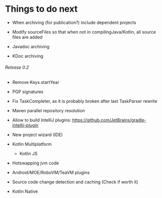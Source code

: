 # Things to do next

- When archiving (for publication?) include dependent projects

- Modify sourceFiles so that when not in compilingJava/Kotlin, all source files are added

- Javadoc archiving

- KDoc archiving

###### Release 0.2

- Remove Keys.startYear

- PGP signatures

- Fix TaskCompleter, as it is probably broken after last TaskParser rewrite

- Maven parallel repository resolution

- Allow to build IntelliJ plugins: https://github.com/JetBrains/gradle-intellij-plugin

- New project wizard (IDE)

- Kotlin Multiplatform
	- Kotlin JS

- Hotswapping jvm code

- Android/MOE/RoboVM/TeaVM plugins

- Source code change detection and caching (Check if worth it)

- Kotlin Native